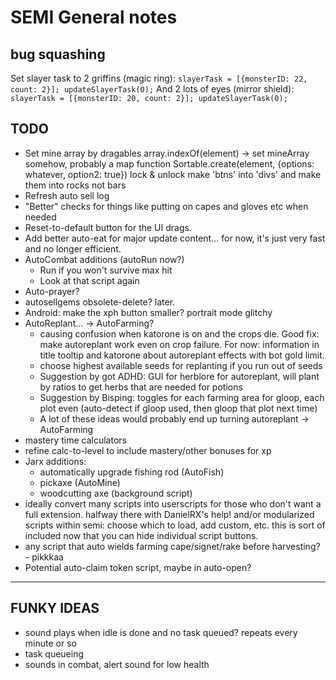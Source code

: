 # SEMI General notes

## bug squashing

Set slayer task to 2 griffins (magic ring):
`slayerTask = [{monsterID: 22, count: 2}]; updateSlayerTask(0);`
And 2 lots of eyes (mirror shield):
`slayerTask = [{monsterID: 20, count: 2}]; updateSlayerTask(0);`

## TODO

* Set mine array by dragables
    array.indexOf(element) -> set mineArray somehow, probably a map function
    Sortable.create(element, {options: whatever, option2: true})
    lock & unlock
    make 'btns' into 'divs' and make them into rocks not bars
* Refresh auto sell log
* "Better" checks for things like putting on capes and gloves etc when needed
* Reset-to-default button for the UI drags.
* Add better auto-eat for major update content... for now, it's just very fast and no longer efficient.
* AutoCombat additions (autoRun now?)
    * Run if you won't survive max hit
    * Look at that script again
* Auto-prayer?
* autosellgems obsolete-delete? later.
* Android: make the xph button smaller? portrait mode glitchy
* AutoReplant... -> AutoFarming?
    * causing confusion when katorone is on and the crops die. Good fix: make autoreplant work even on crop failure. For now: information in title tooltip and katorone about autoreplant effects with bot gold limit.
    * choose highest available seeds for replanting if you run out of seeds
    * Suggestion by got ADHD: GUI for herblore for autoreplant, will plant by ratios to get herbs that are needed for potions
    * Suggestion by Bisping: toggles for each farming area for gloop, each plot even (auto-detect if gloop used, then gloop that plot next time)
    * A lot of these ideas would probably end up turning autoreplant -> AutoFarming
* mastery time calculators
* refine calc-to-level to include mastery/other bonuses for xp
* Jarx additions:
    * automatically upgrade fishing rod (AutoFish)
    * pickaxe (AutoMine)
    * woodcutting axe (background script)
* ideally convert many scripts into userscripts for those who don't want a full extension. halfway there with DanielRX's help!
    and/or modularized scripts within semi: choose which to load, add custom, etc.
    this is sort of included now that you can hide individual script buttons.
* any script that auto wields farming cape/signet/rake before harvesting? - pikkkaa
* Potential auto-claim token script, maybe in auto-open?

-----

## FUNKY IDEAS

* sound plays when idle is done and no task queued? repeats every minute or so
* task queueing
* sounds in combat, alert sound for low health